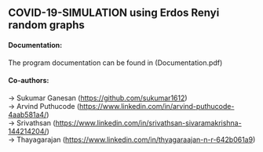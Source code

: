 ## COVID-19-SIMULATION using Erdos Renyi random graphs

#### Documentation:

The program documentation can be found in (Documentation.pdf)

#### Co-authors:
-> Sukumar Ganesan (https://github.com/sukumar1612) </br>
-> Arvind Puthucode (https://www.linkedin.com/in/arvind-puthucode-4aab581a4/)</br>
-> Srivathsan (https://www.linkedin.com/in/srivathsan-sivaramakrishna-144214204/)</br>
-> Thayagarajan (https://www.linkedin.com/in/thyagaraajan-n-r-642b061a9)
